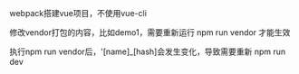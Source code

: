 webpack搭建vue项目，不使用vue-cli

修改vendor打包的内容，比如demo1，需要重新运行 npm run vendor 才能生效

执行npm run vendor后，'[name]_[hash]会发生变化，导致需要重新 npm run dev

